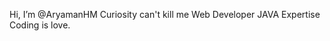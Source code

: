 Hi, I’m @AryamanHM
Curiosity can't kill me
Web Developer 
JAVA Expertise
Coding is love.



<!---
AryamanHM/AryamanHM is a ✨ special ✨ repository because its `README.md` (this file) appears on your GitHub profile.
You can click the Preview link to take a look at your changes.
--->
